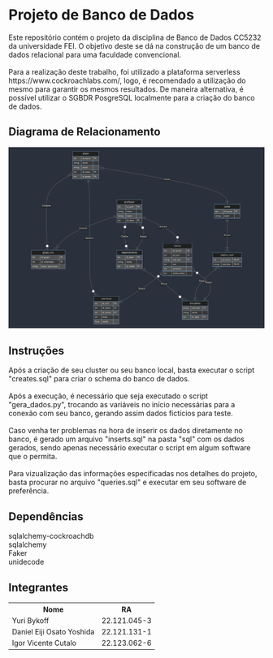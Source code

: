 <h1> Projeto de Banco de Dados</h1>
Este repositório contém o projeto da disciplina de Banco de Dados CC5232 da universidade FEI. O objetivo deste se dá na construção de um banco de dados relacional para uma faculdade convencional.
<br><br>
Para a realização deste trabalho, foi utilizado a plataforma serverless https://www.cockroachlabs.com/, logo, é recomendado a utilização do mesmo para garantir os mesmos resultados. De maneira alternativa, é possível utilizar o SGBDR PosgreSQL localmente para a criação do banco de dados.

<h2>Diagrama de Relacionamento</h2>

![image](diagrama.png "Diagrama de Relacionamento")

<h2> Instruções </h2>
Após a criação de seu cluster ou seu banco local, basta executar o script "creates.sql" para criar o schema do banco de dados.
<br><br>
Após a execução, é necessário que seja executado o script "gera_dados.py", trocando as variáveis no início necessárias para a conexão com seu banco, gerando assim dados fictícios para teste.
<br><br>
Caso venha ter problemas na hora de inserir os dados diretamente no banco, é gerado um arquivo "inserts.sql" na pasta "sql" com os dados gerados, sendo apenas necessário executar o script em algum software que o permita.
<br><br>
Para vizualização das informações especificadas nos detalhes do projeto, basta procurar no arquivo "queries.sql" e executar em seu software de preferência.
<br>

<h2> Dependências </h2>
sqlalchemy-cockroachdb<br>
sqlalchemy<br>
Faker<br>
unidecode<br>

<h2>Integrantes</h2>
<table>
  <tr>
    <th>Nome </th>
    <th>RA</th>
  </tr>
  <tr>
    <td>Yuri Bykoff</td>
    <td>22.121.045-3</td>
  </tr>
  <tr>
    <td>Daniel Eiji Osato Yoshida</td>
    <td>22.121.131-1</td>
  </tr>
  <tr>
    <td>Igor Vicente Cutalo</td>
    <td>22.123.062-6</td>
  </tr>
</table>
